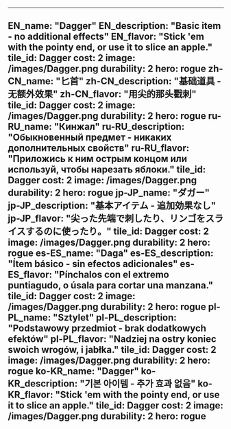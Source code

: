 ---

EN_name: "Dagger"
EN_description: "Basic item - no additional effects"
EN_flavor: "Stick 'em with the pointy end, or use it to slice an apple."
tile_id: Dagger
cost: 2
image: /images/Dagger.png
durability: 2
hero: rogue
zh-CN_name: "匕首"
zh-CN_description: "基础道具 - 无额外效果"
zh-CN_flavor: "用尖的那头戳刺"
tile_id: Dagger
cost: 2
image: /images/Dagger.png
durability: 2
hero: rogue
ru-RU_name: "Кинжал"
ru-RU_description: "Обыкновенный предмет - никаких дополнительных свойств"
ru-RU_flavor: "Приложись к ним острым концом или используй, чтобы нарезать яблоки."
tile_id: Dagger
cost: 2
image: /images/Dagger.png
durability: 2
hero: rogue
jp-JP_name: "ダガー"
jp-JP_description: "基本アイテム - 追加効果なし"
jp-JP_flavor: "尖った先端で刺したり、リンゴをスライスするのに使ったり。"
tile_id: Dagger
cost: 2
image: /images/Dagger.png
durability: 2
hero: rogue
es-ES_name: "Daga"
es-ES_description: "Ítem básico - sin efectos adicionales"
es-ES_flavor: "Pínchalos con el extremo puntiagudo, o úsala para cortar una manzana."
tile_id: Dagger
cost: 2
image: /images/Dagger.png
durability: 2
hero: rogue
pl-PL_name: "Sztylet"
pl-PL_description: "Podstawowy przedmiot - brak dodatkowych efektów"
pl-PL_flavor: "Nadziej na ostry koniec swoich wrogów, i jabłka."
tile_id: Dagger
cost: 2
image: /images/Dagger.png
durability: 2
hero: rogue
ko-KR_name: "Dagger"
ko-KR_description: "기본 아이템 - 추가 효과 없음"
ko-KR_flavor: "Stick 'em with the pointy end, or use it to slice an apple."
tile_id: Dagger
cost: 2
image: /images/Dagger.png
durability: 2
hero: rogue
---